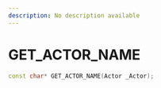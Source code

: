 ```yaml
---
description: No description available 
---
```


# GET_ACTOR_NAME

```cpp
const char* GET_ACTOR_NAME(Actor _Actor);
```
